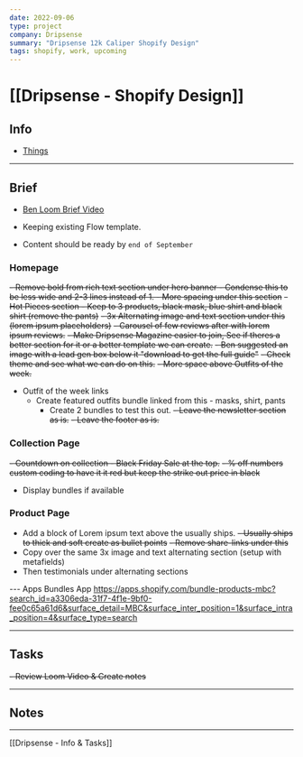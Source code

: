 ```yaml
---
date: 2022-09-06
type: project
company: Dripsense
summary: "Dripsense 12k Caliper Shopify Design"
tags: shopify, work, upcoming
---
```


# [[Dripsense - Shopify Design]]


## Info
- [Things](things:///show?id=5ZtNe7oTB4BiX2hC6qPHc8)

---

## Brief
- [Ben Loom Brief Video](https://www.loom.com/share/71de26e7b02c4175b7abe869d4c66f74)

- Keeping existing Flow template.
- Content should be ready by `end of September`

### Homepage
~~- Remove bold from rich text section under hero banner
	- Condense this to be less wide and 2-3 lines instead of 1. 
	- More spacing under this section~~
~~- Hot Pieces section - Keep to 3 products, black mask, blue shirt and black shirt (remove the pants)~~
~~- 3x Alternating image and text section under this (lorem ipsum placeholders)~~
~~- Carousel of  few reviews after with lorem ipsum reviews.~~
~~- Make Dripsense Magazine easier to join, See if theres a better section for it or a better template we can create.~~ 
	~~- Ben suggested an image with a lead gen box below it "download to get the full guide"~~
	~~- Check theme and see what we can do on this.~~
~~- More space above Outfits of the week.~~
- Outfit of the week links
	- Create featured outfits bundle linked from this - masks, shirt, pants
		- Create 2 bundles to test this out. 
~~- Leave the newsletter section as is.~~ 
~~- Leave the footer as is.~~ 


### Collection Page
~~- Countdown on collection - Black Friday Sale at the top.~~
~~- % off numbers custom coding to have it it red but keep the strike out price in black~~
- Display bundles if available


### Product Page
- Add a block of Lorem ipsum text above the usually ships.
~~- Usually ships to thick and soft create as bullet points~~
~~- Remove share-links under this~~
- Copy over the same 3x image and text alternating section (setup with metafields)
- Then testimonials under alternating sections 


--- Apps 
Bundles App 
https://apps.shopify.com/bundle-products-mbc?search_id=a3306eda-31f7-4f1e-9bf0-fee0c65a61d6&surface_detail=MBC&surface_inter_position=1&surface_intra_position=4&surface_type=search



---

## Tasks
~~- Review Loom Video & Create notes~~




---

## Notes


---
[[Dripsense - Info & Tasks]]